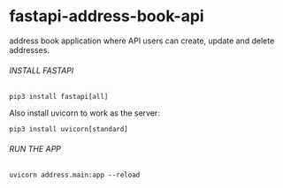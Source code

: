 # fastapi-address-book-api
address book application where API users can create, update and delete addresses.

######  INSTALL FASTAPI

```
pip3 install fastapi[all]
```

Also install uvicorn to work as the server:
```
pip3 install uvicorn[standard]
```

######  RUN THE APP

```
uvicorn address.main:app --reload
```
